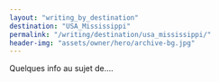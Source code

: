 ```yaml
---
layout: "writing_by_destination"
destination: "USA_Mississippi"
permalink: "/writing/destination/usa_mississippi/"
header-img: "assets/owner/hero/archive-bg.jpg"
---
```


Quelques info au sujet de....